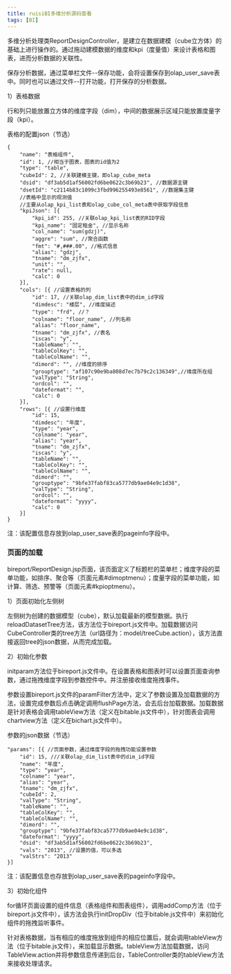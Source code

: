 ```yaml
---
title: ruisiBI多维分析源码查看
tags: [BI]
---
```


多维分析处理类ReportDesignController，是建立在数据建模（cube立方体）的基础上进行操作的。通过拖动建模数据的维度和kpi（度量值）来设计表格和图表，进而分析数据的关联性。

保存分析数据，通过菜单栏文件--保存功能，会将设置保存到olap_user_save表中。同时也可以通过文件--打开功能，打开保存的分析数据。

1）表格数据

行和列只能放置立方体的维度字段（dim），中间的数据展示区域只能放置度量字段（kpi）。

表格的配置json（节选）

```
{
    "name": "表格组件", 
    "id": 1, //相当于图表，图表的id值为2
    "type": "table",
    "cubeId": 2, //关联建模主键，即olap_cube_meta
    "dsid": "df3ab5d1af56002fd6be0622c3b69b23", //数据源主键
    "dsetId": "c2114b83c1099c3fbd996255493e8561", //数据集主键
    //表格中显示的观测值
    //主要从olap_kpi_list表和olap_cube_col_meta表中获取字段信息
    "kpiJson": [{
        "kpi_id": 255, //关联olap_kpi_list表的RID字段
        "kpi_name": "固定租金", //显示名称
        "col_name": "sum(gdzj)",
        "aggre": "sum", //聚合函数
        "fmt": "#,###.00", //格式信息
        "alias": "gdzj", 
        "tname": "dm_zjfx",
        "unit": "",
        "rate": null,
        "calc": 0
    }],
    "cols": [{ //设置表格的列
        "id": 17, //关联olap_dim_list表中的dim_id字段
        "dimdesc": "楼层", //维度描述
        "type": "frd", //？
        "colname": "floor_name", //列名称
        "alias": "floor_name",
        "tname": "dm_zjfx", //表名
        "iscas": "y",
        "tableName": "",
        "tableColKey": "",
        "tableColName": "",
        "dimord": "", //维度的排序
        "grouptype": "af107c90e9ba808d7ec7b79c2c136349",//维度所在组
        "valType": "String",
        "ordcol": "",
        "dateformat": "",
        "calc": 0
    }],
    "rows": [{ //设置行维度
        "id": 15,
        "dimdesc": "年度",
        "type": "year",
        "colname": "year",
        "alias": "year",
        "tname": "dm_zjfx",
        "iscas": "y",
        "tableName": "",
        "tableColKey": "",
        "tableColName": "",
        "dimord": "",
        "grouptype": "9bfe37fabf83ca5777db9ae04e9c1d38",
        "valType": "String",
        "ordcol": "",
        "dateformat": "yyyy",
        "calc": 0
    }]
}
```

注：该配置信息存放到olap_user_save表的pageinfo字段中。

### 页面的加载

bireport/ReportDesign.jsp页面，该页面定义了标题栏的菜单栏；维度字段的菜单功能，如排序、聚合等（页面元素#dimoptmenu）；度量字段的菜单功能，如计算、筛选、预警等（页面元素#kpioptmenu）。

1）页面初始化左侧树

左侧树为创建的数据模型（cube），默认加载最新的模型数据。执行reloadDatasetTree方法，该方法位于bireport.js文件中。加载数据访问CubeController类的tree方法（url路径为：model/treeCube.action），该方法直接返回tree的json数据，从而完成加载。

2）初始化参数

initparam方法位于bireport.js文件中。在设置表格和图表时可以设置页面查询参数，通过拖拽维度字段到参数控件中。并注册接收维度拖拽事件。

参数设置bireport.js文件的paramFilter方法中，定义了参数设置及加载数据的方法，设置完成参数后点击确定调用flushPage方法，会去后台加载数据。加载数据是针对表格会调用tableView方法（定义在bitable.js文件中），针对图表会调用chartview方法（定义在bichart.js文件中）。

参数的json数据（节选）

```
"params": [{ //页面参数，通过维度字段的拖拽功能设置参数
    "id": 15, ///关联olap_dim_list表中的dim_id字段
    "name": "年度",
    "type": "year",
    "colname": "year",
    "alias": "year",
    "tname": "dm_zjfx",
    "cubeId": 2,
    "valType": "String",
    "tableName": "",
    "tableColKey": "",
    "tableColName": "",
    "dimord": "",
    "grouptype": "9bfe37fabf83ca5777db9ae04e9c1d38",
    "dateformat": "yyyy",
    "dsid": "df3ab5d1af56002fd6be0622c3b69b23",
    "vals": "2013", //设置的值，可以多选
    "valStrs": "2013"
}]
```

注：该配置信息也存放到olap_user_save表的pageinfo字段中。

3）初始化组件

for循环页面设置的组件信息（表格组件和图表组件），调用addComp方法（位于bireport.js文件中），该方法会执行initDropDiv（位于bitable.js文件中）来初始化组件的拖拽监听事件。

针对表格数据，当有相应的维度拖放到组件的相应位置后，就会调用tableView方法（位于bitable.js文件），来加载显示数据。tableView方法加载数据，访问TableView.action并将参数信息传递到后台，TableController类的tableView方法来接收处理请求。